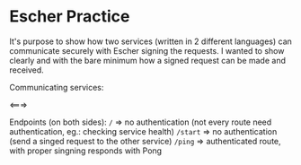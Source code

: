 # Escher Practice

It's purpose to show how two services (written in 2 different languages) can communicate securely with Escher signing the requests. I wanted to show clearly and with the bare minimum how a signed request can be made and received.

Communicating services:

<Node> <===> <Python>


Endpoints (on both sides):
`/`      => no authentication (not every route need authentication, eg.: checking service health)
`/start` => no authentication (send a singed request to the other service)
`/ping`  => authenticated route, with proper singning responds with Pong

